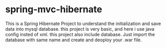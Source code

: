 # spring-mvc-hibernate

This is a Spring Hibernate Project to understand the initialization and save data into mysql database. this project is very basic, and here i use java config insted of xml. this project also include database. Just import the database with same name and create and deoploy your .war file.
